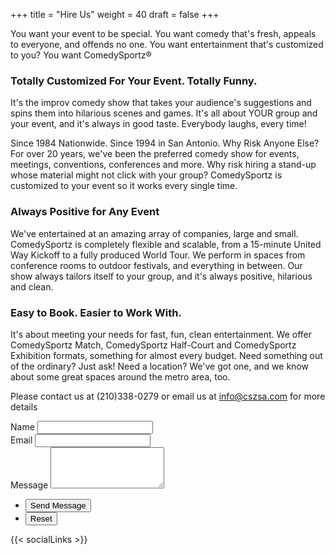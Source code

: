 +++
title = "Hire Us"
weight = 40
draft = false
+++

You want your event to be special. You want comedy that's fresh, appeals to everyone, and offends no one. You want entertainment that's customized to you? You want ComedySportz®  

### Totally Customized For Your Event. Totally Funny.  

It's the improv comedy show that takes your audience's suggestions and spins them into hilarious scenes and games. It's all about YOUR group and your event, and it's always in good taste. Everybody laughs, every time!  

Since 1984 Nationwide. Since 1994 in San Antonio. Why Risk Anyone Else?
For over 20 years, we've been the preferred comedy show for events, meetings, conventions, conferences and more. Why risk hiring a stand-up whose material might not click with your group? ComedySportz is customized to your event so it works every single time.  

### Always Positive for Any Event

We've entertained at an amazing array of companies, large and small. ComedySportz is completely flexible and scalable, from a 15-minute United Way Kickoff to a fully produced World Tour. We perform in spaces from conference rooms to outdoor festivals, and everything in between. Our show always tailors itself to your group, and it's always positive, hilarious and clean.  

### Easy to Book. Easier to Work With.

It's about meeting your needs for fast, fun, clean entertainment.
We offer ComedySportz Match, ComedySportz Half-Court and ComedySportz Exhibition formats, something for almost every budget. Need something out of the ordinary? Just ask! Need a location? We've got one, and we know about some great spaces around the metro area, too.  


Please contact us at (210)338-0279 or email us at info@cszsa.com for more details

<form method="post" action="#">
	<div class="field half first">
		<label for="name">Name</label>
		<input type="text" name="name" id="name" />
	</div>
	<div class="field half">
		<label for="email">Email</label>
		<input type="text" name="email" id="email" />
	</div>
	<div class="field">
		<label for="message">Message</label>
		<textarea name="message" id="message" rows="4"></textarea>
	</div>
	<ul class="actions">
		<li><input type="submit" value="Send Message" class="special" /></li>
		<li><input type="reset" value="Reset" /></li>
	</ul>
</form>

{{< socialLinks >}}
